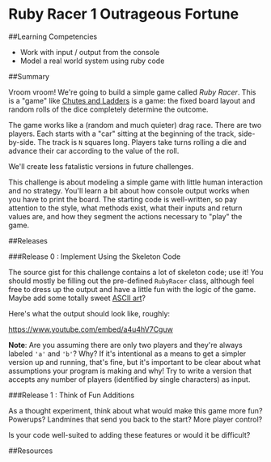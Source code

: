 # Ruby Racer 1 Outrageous Fortune

##Learning Competencies

* Work with input / output from the console
* Model a real world system using ruby code

##Summary

Vroom vroom! We're going to build a simple game called *Ruby Racer*. This is a "game" like [Chutes and Ladders](http://en.wikipedia.org/wiki/Snakes_and_Ladders) is a game: the fixed board layout and random rolls of the dice completely determine the outcome.

The game works like a (random and much quieter) drag race. There are two players. Each starts with a "car" sitting at the beginning of the track, side-by-side. The track is `N` squares long. Players take turns rolling a die and advance their car according to the value of the roll.

We'll create less fatalistic versions in future challenges.

This challenge is about modeling a simple game with little human interaction and no strategy. You'll learn a bit about how console output works when you have to print the board. The starting code is well-written, so pay attention to the style, what methods exist, what their inputs and return values are, and how they segment the actions necessary to "play" the game.

##Releases

###Release 0 : Implement Using the Skeleton Code

The source gist for this challenge contains a lot of skeleton code; use it! You should mostly be filling out the pre-defined `RubyRacer` class, although feel free to dress up the output and have a little fun with the logic of the game. Maybe add some totally sweet [ASCII art](https://github.com/miketierney/artii)?

Here's what the output should look like, roughly:

https://www.youtube.com/embed/a4u4hV7Cguw

**Note**: Are you assuming there are only two players and they're always labeled `'a'` and `'b'`? Why? If it's intentional as a means to get a simpler version up and running, that's fine, but it's important to be clear about what assumptions your program is making and why! Try to write a version that accepts any number of players (identified by single characters) as input.

###Release 1 : Think of Fun Additions

As a thought experiment, think about what would make this game more fun? Powerups? Landmines that send you back to the start? More player control?

Is your code well-suited to adding these features or would it be difficult?

<!-- ##Optimize Your Learning -->

##Resources
